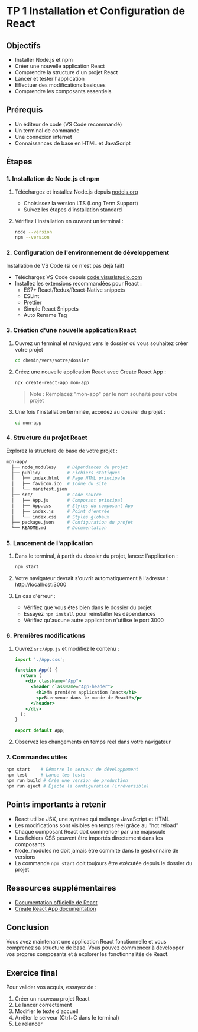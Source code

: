 # TP 1 Installation et Configuration de React

## Objectifs

- Installer Node.js et npm
- Créer une nouvelle application React
- Comprendre la structure d'un projet React
- Lancer et tester l'application
- Effectuer des modifications basiques
- Comprendre les composants essentiels

## Prérequis

- Un éditeur de code (VS Code recommandé)
- Un terminal de commande
- Une connexion internet
- Connaissances de base en HTML et JavaScript

## Étapes

### 1. Installation de Node.js et npm

1. Téléchargez et installez Node.js depuis [nodejs.org](https://nodejs.org/)
   - Choisissez la version LTS (Long Term Support)
   - Suivez les étapes d'installation standard

2. Vérifiez l'installation en ouvrant un terminal :

   ```bash
   node --version
   npm --version
   ```

### 2. Configuration de l'environnement de développement

Installation de VS Code (si ce n'est pas déjà fait)

- Téléchargez VS Code depuis [code.visualstudio.com](https://code.visualstudio.com/)
- Installez les extensions recommandées pour React :
  - ES7+ React/Redux/React-Native snippets
  - ESLint
  - Prettier
  - Simple React Snippets
  - Auto Rename Tag

### 3. Création d'une nouvelle application React

1. Ouvrez un terminal et naviguez vers le dossier où vous souhaitez créer votre projet

   ```bash
   cd chemin/vers/votre/dossier
   ```

2. Créez une nouvelle application React avec Create React App :

   ```bash
   npx create-react-app mon-app
   ```

   > Note : Remplacez "mon-app" par le nom souhaité pour votre projet

3. Une fois l'installation terminée, accédez au dossier du projet :

   ```bash
   cd mon-app
   ```

### 4. Structure du projet React

Explorez la structure de base de votre projet :

```bash
mon-app/
  ├── node_modules/    # Dépendances du projet
  ├── public/          # Fichiers statiques
  │   ├── index.html   # Page HTML principale
  │   ├── favicon.ico  # Icône du site
  │   └── manifest.json
  ├── src/             # Code source
  │   ├── App.js       # Composant principal
  │   ├── App.css      # Styles du composant App
  │   ├── index.js     # Point d'entrée
  │   └── index.css    # Styles globaux
  ├── package.json     # Configuration du projet
  └── README.md        # Documentation
```

### 5. Lancement de l'application

1. Dans le terminal, à partir du dossier du projet, lancez l'application :

   ```bash
   npm start
   ```

2. Votre navigateur devrait s'ouvrir automatiquement à l'adresse : http://localhost:3000

3. En cas d'erreur :
   - Vérifiez que vous êtes bien dans le dossier du projet
   - Essayez `npm install` pour réinstaller les dépendances
   - Vérifiez qu'aucune autre application n'utilise le port 3000

### 6. Premières modifications

1. Ouvrez `src/App.js` et modifiez le contenu :

   ```jsx
   import './App.css';

   function App() {
     return (
       <div className="App">
         <header className="App-header">
           <h1>Ma première application React</h1>
           <p>Bienvenue dans le monde de React!</p>
         </header>
       </div>
     );
   }

   export default App;
   ```

2. Observez les changements en temps réel dans votre navigateur

### 7. Commandes utiles

```bash
npm start    # Démarre le serveur de développement
npm test     # Lance les tests
npm run build # Crée une version de production
npm run eject # Éjecte la configuration (irréversible)
```

## Points importants à retenir

- React utilise JSX, une syntaxe qui mélange JavaScript et HTML
- Les modifications sont visibles en temps réel grâce au "hot reload"
- Chaque composant React doit commencer par une majuscule
- Les fichiers CSS peuvent être importés directement dans les composants
- Node_modules ne doit jamais être commité dans le gestionnaire de versions
- La commande `npm start` doit toujours être exécutée depuis le dossier du projet

## Ressources supplémentaires

- [Documentation officielle de React](https://react.dev/)
- [Create React App documentation](https://create-react-app.dev/)

## Conclusion

Vous avez maintenant une application React fonctionnelle et vous comprenez sa structure de base. Vous pouvez commencer à développer vos propres composants et à explorer les fonctionnalités de React.

## Exercice final

Pour valider vos acquis, essayez de :

1. Créer un nouveau projet React
2. Le lancer correctement
3. Modifier le texte d'accueil
4. Arrêter le serveur (Ctrl+C dans le terminal)
5. Le relancer
